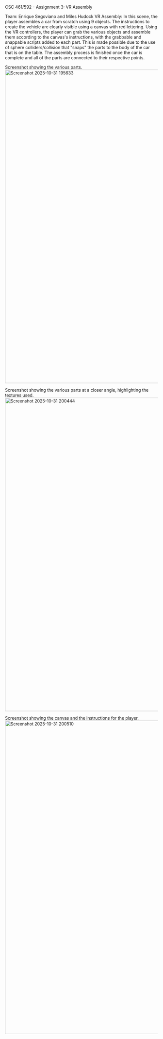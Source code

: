 CSC 461/592 - Assignment 3: VR Assembly

Team: Enrique Segoviano and Miles Hudock
VR Assembly: In this scene, the player assembles a car from scratch using 9 objects. 
The instructions to create the vehicle are clearly visible using a canvas with red lettering. 
Using the VR controllers, the player can grab the various objects and assemble them according to the canvas's instructions, 
with the grabbable and snappable scripts added to each part. This is made possible due to the use of sphere colliders/collision that
"snaps" the parts to the body of the car that is on the table. The assembly process is finished once the car is complete and all of the
parts are connected to their respective points.


Screenshot showing the various parts.
<img width="1920" height="1032" alt="Screenshot 2025-10-31 195633" src="https://github.com/user-attachments/assets/419702fa-3028-4b51-95bc-a123167bf79f" />


Screenshot showing the various parts at a closer angle, highlighting the textures used.
<img width="960" height="1032" alt="Screenshot 2025-10-31 200444" src="https://github.com/user-attachments/assets/16e66cd1-525f-4148-9d37-3b60373ce12d" />


Screenshot showing the canvas and the instructions for the player.
<img width="960" height="1032" alt="Screenshot 2025-10-31 200510" src="https://github.com/user-attachments/assets/9eb6920d-14e7-4f7c-8eaf-17045b6f96dd" />

